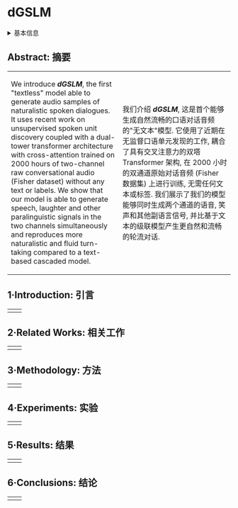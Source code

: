 # dGSLM

<details>
<summary>基本信息</summary>

- 标题: "Generative Spoken Dialogue Language Modeling"
- 作者:
  - 01 Tu Anh Nguyen,
  - 02 Eugene Kharitonov,
  - 03 Jade Copet,
  - 04 Yossi Adi,
  - 05 Wei-Ning Hsu,
  - 06 Ali Elkahky,
  - 07 Paden Tomasello,
  - 08 Robin Algayres,
  - 09 Benoit Sagot,
  - 10 Abdelrahman Mohamed,
  - 11 Emmanuel Dupoux
- 链接:
  - [ArXiv](https://arxiv.org/abs/2203.16502)
  - [Publication](https://doi.org/10.1162/tacl_a_00545)
  - [Github](https://github.com/facebookresearch/fairseq/tree/main/examples/textless_nlp/dgslm)
  - [Demo](https://speechbot.github.io/dgslm)
- 文件:
  - [ArXiv](_PDF/2203.16502v2__dGSLM__Generative_Spoken_Dialogue_Language_Modeling.pdf)
  - [Publication](_PDF/2203.16502p0__dGSLM__TACL2023.pdf)

</details>

## Abstract: 摘要

<table><tr><td width="50%">

We introduce ***dGSLM***, the first "textless" model able to generate audio samples of naturalistic spoken dialogues.
It uses recent work on unsupervised spoken unit discovery coupled with a dual-tower transformer architecture with cross-attention trained on 2000 hours of two-channel raw conversational audio (Fisher dataset) without any text or labels.
We show that our model is able to generate speech, laughter and other paralinguistic signals in the two channels simultaneously and reproduces more naturalistic and fluid turn-taking compared to a text-based cascaded model.

</td><td>

我们介绍 ***dGSLM***, 这是首个能够生成自然流畅的口语对话音频的"无文本"模型.
它使用了近期在无监督口语单元发现的工作, 耦合了具有交叉注意力的双塔 Transformer 架构, 在 2000 小时的双通道原始对话音频 (Fisher 数据集) 上进行训练, 无需任何文本或标签.
我们展示了我们的模型能够同时生成两个通道的语音, 笑声和其他副语言信号, 并比基于文本的级联模型产生更自然和流畅的轮流对话.

</td></tr></table>

## 1·Introduction: 引言

<table><tr><td width="50%">

</td><td>

</td></tr></table>

## 2·Related Works: 相关工作

<table><tr><td width="50%">

</td><td>

</td></tr></table>

## 3·Methodology: 方法

<table><tr><td width="50%">

</td><td>

</td></tr></table>

## 4·Experiments: 实验

<table><tr><td width="50%">

</td><td>

</td></tr></table>

## 5·Results: 结果

<table><tr><td width="50%">

</td><td>

</td></tr></table>

## 6·Conclusions: 结论

<table><tr><td width="50%">

</td><td>

</td></tr></table>
